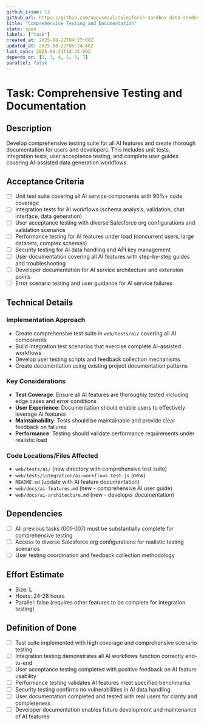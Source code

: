 ```yaml
---
github_issue: 13
github_url: https://github.com/angusmaul/salesforce-sandbox-data-seeder/issues/13
title: "Comprehensive Testing and Documentation"
state: open
labels: ["task"]
created_at: 2025-08-22T04:27:08Z
updated_at: 2025-08-22T05:24:46Z
last_sync: 2025-08-24T18:25:00Z
depends_on: [1, 3, 4, 5, 6, 7]
parallel: false
---
```


# Task: Comprehensive Testing and Documentation

## Description
Develop comprehensive testing suite for all AI features and create thorough documentation for users and developers. This includes unit tests, integration tests, user acceptance testing, and complete user guides covering AI-assisted data generation workflows.

## Acceptance Criteria
- [ ] Unit test suite covering all AI service components with 90%+ code coverage
- [ ] Integration tests for AI workflows (schema analysis, validation, chat interface, data generation)
- [ ] User acceptance testing with diverse Salesforce org configurations and validation scenarios
- [ ] Performance testing for AI features under load (concurrent users, large datasets, complex schemas)
- [ ] Security testing for AI data handling and API key management
- [ ] User documentation covering all AI features with step-by-step guides and troubleshooting
- [ ] Developer documentation for AI service architecture and extension points
- [ ] Error scenario testing and user guidance for AI service failures

## Technical Details

### Implementation Approach
- Create comprehensive test suite in `web/tests/ai/` covering all AI components
- Build integration test scenarios that exercise complete AI-assisted workflows
- Develop user testing scripts and feedback collection mechanisms
- Create documentation using existing project documentation patterns

### Key Considerations
- **Test Coverage**: Ensure all AI features are thoroughly tested including edge cases and error conditions
- **User Experience**: Documentation should enable users to effectively leverage AI features
- **Maintainability**: Tests should be maintainable and provide clear feedback on failures
- **Performance**: Testing should validate performance requirements under realistic load

### Code Locations/Files Affected
- `web/tests/ai/` (new directory with comprehensive test suite)
- `web/tests/integration/ai-workflows.test.js` (new)
- `README.md` (update with AI feature documentation)
- `web/docs/ai-features.md` (new - comprehensive AI user guide)
- `web/docs/ai-architecture.md` (new - developer documentation)

## Dependencies
- [ ] All previous tasks (001-007) must be substantially complete for comprehensive testing
- [ ] Access to diverse Salesforce org configurations for realistic testing scenarios
- [ ] User testing coordination and feedback collection methodology

## Effort Estimate
- Size: L
- Hours: 24-28 hours
- Parallel: false (requires other features to be complete for integration testing)

## Definition of Done
- [ ] Test suite implemented with high coverage and comprehensive scenario testing
- [ ] Integration testing demonstrates all AI workflows function correctly end-to-end
- [ ] User acceptance testing completed with positive feedback on AI feature usability
- [ ] Performance testing validates AI features meet specified benchmarks
- [ ] Security testing confirms no vulnerabilities in AI data handling
- [ ] User documentation completed and tested with real users for clarity and completeness
- [ ] Developer documentation enables future development and maintenance of AI features